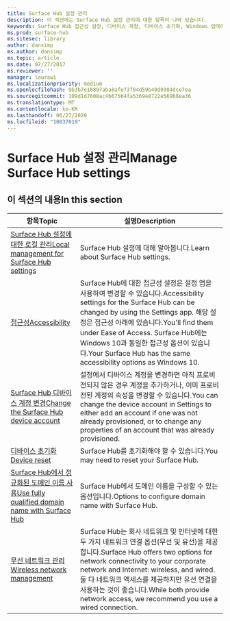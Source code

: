```yaml
---
title: Surface Hub 설정 관리
description: 이 섹션에는 Surface Hub 설정 관리에 대한 항목이 나와 있습니다.
keywords: Surface Hub 접근성 설정, 디바이스 계정, 디바이스 초기화, Windows 업데이트, 무선 네트워크 관리
ms.prod: surface-hub
ms.sitesec: library
author: dansimp
ms.author: dansimp
ms.topic: article
ms.date: 07/27/2017
ms.reviewer: ''
manager: laurawi
ms.localizationpriority: medium
ms.openlocfilehash: 9b3b7e10897aba8afe73f04d59b40d9304dce7ea
ms.sourcegitcommit: 109d1d7608ac4667564fa5369e8722e569b8ea36
ms.translationtype: MT
ms.contentlocale: ko-KR
ms.lasthandoff: 06/27/2020
ms.locfileid: "10837019"
---
```

# <span data-ttu-id="bbb98-104">Surface Hub 설정 관리</span><span class="sxs-lookup"><span data-stu-id="bbb98-104">Manage Surface Hub settings</span></span>

## <span data-ttu-id="bbb98-105">이 섹션의 내용</span><span class="sxs-lookup"><span data-stu-id="bbb98-105">In this section</span></span>

|<span data-ttu-id="bbb98-106">항목</span><span class="sxs-lookup"><span data-stu-id="bbb98-106">Topic</span></span> | <span data-ttu-id="bbb98-107">설명</span><span class="sxs-lookup"><span data-stu-id="bbb98-107">Description</span></span>|
| ------ | --------------- |
| [<span data-ttu-id="bbb98-108">Surface Hub 설정에 대한 로컬 관리</span><span class="sxs-lookup"><span data-stu-id="bbb98-108">Local management for Surface Hub settings</span></span>](local-management-surface-hub-settings.md) | <span data-ttu-id="bbb98-109">Surface Hub 설정에 대해 알아봅니다.</span><span class="sxs-lookup"><span data-stu-id="bbb98-109">Learn about Surface Hub settings.</span></span>  |
| [<span data-ttu-id="bbb98-110">접근성</span><span class="sxs-lookup"><span data-stu-id="bbb98-110">Accessibility</span></span>](accessibility-surface-hub.md) | <span data-ttu-id="bbb98-111">Surface Hub에 대한 접근성 설정은 설정 앱을 사용하여 변경할 수 있습니다.</span><span class="sxs-lookup"><span data-stu-id="bbb98-111">Accessibility settings for the Surface Hub can be changed by using the Settings app.</span></span> <span data-ttu-id="bbb98-112">해당 설정은 접근성 아래에 있습니다.</span><span class="sxs-lookup"><span data-stu-id="bbb98-112">You'll find them under Ease of Access.</span></span> <span data-ttu-id="bbb98-113">Surface Hub에는 Windows 10과 동일한 접근성 옵션이 있습니다.</span><span class="sxs-lookup"><span data-stu-id="bbb98-113">Your Surface Hub has the same accessibility options as Windows 10.</span></span>|
| [<span data-ttu-id="bbb98-114">Surface Hub 디바이스 계정 변경</span><span class="sxs-lookup"><span data-stu-id="bbb98-114">Change the Surface Hub device account</span></span>](change-surface-hub-device-account.md) | <span data-ttu-id="bbb98-115">설정에서 디바이스 계정을 변경하면 아직 프로비전되지 않은 경우 계정을 추가하거나, 이미 프로비전된 계정의 속성을 변경할 수 있습니다.</span><span class="sxs-lookup"><span data-stu-id="bbb98-115">You can change the device account in Settings to either add an account if one was not already provisioned, or to change any properties of an account that was already provisioned.</span></span>|
| [<span data-ttu-id="bbb98-116">디바이스 초기화</span><span class="sxs-lookup"><span data-stu-id="bbb98-116">Device reset</span></span>](device-reset-surface-hub.md) | <span data-ttu-id="bbb98-117">Surface Hub를 초기화해야 할 수 있습니다.</span><span class="sxs-lookup"><span data-stu-id="bbb98-117">You may need to reset your Surface Hub.</span></span>|
| [<span data-ttu-id="bbb98-118">Surface Hub에서 정규화된 도메인 이름 사용</span><span class="sxs-lookup"><span data-stu-id="bbb98-118">Use fully qualified domain name with Surface Hub</span></span>](use-fully-qualified-domain-name-surface-hub.md) | <span data-ttu-id="bbb98-119">Surface Hub에서 도메인 이름을 구성할 수 있는 옵션입니다.</span><span class="sxs-lookup"><span data-stu-id="bbb98-119">Options to configure domain name with Surface Hub.</span></span>  |
| [<span data-ttu-id="bbb98-120">무선 네트워크 관리</span><span class="sxs-lookup"><span data-stu-id="bbb98-120">Wireless network management</span></span>](wireless-network-management-for-surface-hub.md) | <span data-ttu-id="bbb98-121">Surface Hub는 회사 네트워크 및 인터넷에 대한 두 가지 네트워크 연결 옵션(무선 및 유선)을 제공합니다.</span><span class="sxs-lookup"><span data-stu-id="bbb98-121">Surface Hub offers two options for network connectivity to your corporate network and Internet: wireless, and wired.</span></span> <span data-ttu-id="bbb98-122">둘 다 네트워크 액세스를 제공하지만 유선 연결을 사용하는 것이 좋습니다.</span><span class="sxs-lookup"><span data-stu-id="bbb98-122">While both provide network access, we recommend you use a wired connection.</span></span> |
